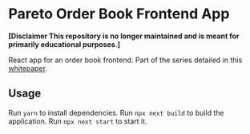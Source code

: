 # Pareto Order Book Frontend App 

**[Disclaimer This repository is no longer maintained and is meant for primarily educational purposes.]**

React app for an order book frontend. Part of the series detailed in this [whitepaper](https://github.com/pareto-xyz/pareto-order-book-whitepaper/blob/main/how_to_orderbook.pdf). 

## Usage

Run `yarn` to install dependencies. Run `npx next build` to build the application. Run `npx next start` to start it. 
